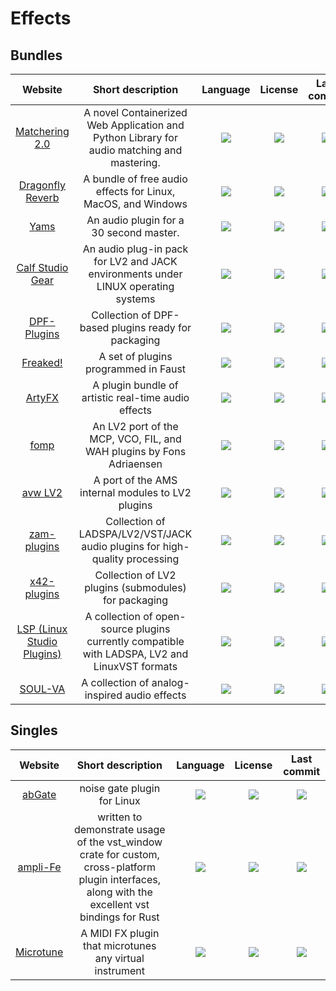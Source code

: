 # Effects
## Bundles
|Website|Short description|Language|License|Last commit|
|:-:|:-:|:-:|:-:|:-:|
|[Matchering 2.0](https://github.com/sergree/matchering)|A novel Containerized Web Application and Python Library for audio matching and mastering.|![](https://img.shields.io/github/languages/top/sergree/matchering?color=pink&style=flat-square)|![](https://flat.badgen.net/github/license/sergree/matchering?label=)|![](https://flat.badgen.net/github/last-commit/sergree/matchering?label=)|
|[Dragonfly Reverb](https://github.com/michaelwillis/dragonfly-reverb)|A bundle of free audio effects for Linux, MacOS, and Windows|![](https://img.shields.io/github/languages/top/michaelwillis/dragonfly-reverb?color=pink&style=flat-square)|![](https://flat.badgen.net/github/license/michaelwillis/dragonfly-reverb?label=)|![](https://flat.badgen.net/github/last-commit/michaelwillis/dragonfly-reverb?label=)|
|[Yams](https://github.com/adammurdocknh/YAMS)|An audio plugin for a 30 second master.|![](https://img.shields.io/github/languages/top/adammurdocknh/YAMS?color=pink&style=flat-square)|![](https://flat.badgen.net/github/license/adammurdocknh/YAMS?label=)|![](https://flat.badgen.net/github/last-commit/adammurdocknh/YAMS?label=)|
|[Calf Studio Gear](http://calf-studio-gear.org/)|An audio plug-in pack for LV2 and JACK environments under LINUX operating systems|![](https://img.shields.io/github/languages/top/calf-studio-gear/calf?color=pink&style=flat-square)|![](https://flat.badgen.net/github/license/calf-studio-gear/calf?label=)|![](https://flat.badgen.net/github/last-commit/calf-studio-gear/calf?label=)|
|[DPF-Plugins](http://calf-studio-gear.org/)|Collection of DPF-based plugins ready for packaging|![](https://img.shields.io/github/languages/top/DISTRHO/DPF-Plugins?color=pink&style=flat-square)|![](https://flat.badgen.net/github/license/DISTRHO/DPF-Plugins?label=)|![](https://flat.badgen.net/github/last-commit/DISTRHO/DPF-Plugins?label=)|
|[Freaked!](https://github.com/pjotrompet/Freaked)|A set of plugins programmed in Faust|![](https://img.shields.io/github/languages/top/pjotrompet/Freaked?color=pink&style=flat-square)|![](https://flat.badgen.net/github/license/pjotrompet/Freaked?label=)|![](https://flat.badgen.net/github/last-commit/pjotrompet/Freaked?label=)|
|[ArtyFX](http://openavproductions.com/artyfx/)|A plugin bundle of artistic real-time audio effects|![](https://img.shields.io/github/languages/top/openAVproductions/openAV-ArtyFX?color=pink&style=flat-square)|![](https://flat.badgen.net/github/license/openAVproductions/openAV-ArtyFX?label=)|![](https://flat.badgen.net/github/last-commit/openAVproductions/openAV-ArtyFX?label=)|
|[fomp](https://gitlab.com/drobilla/fomp)|An LV2 port of the MCP, VCO, FIL, and WAH plugins by Fons Adriaensen|![](https://img.shields.io/gitlab/languages/top/drobilla/fomp?color=pink&style=flat-square)|![](https://flat.badgen.net/gitlab/license/drobilla/fomp?label=)|![](https://flat.badgen.net/gitlab/last-commit/drobilla/fomp?label=)|
|[avw LV2](http://openavproductions.com/artyfx/)|A port of the AMS internal modules to LV2 plugins|![](https://img.shields.io/github/languages/top/mfisher31/avwlv2?color=pink&style=flat-square)|![](https://flat.badgen.net/github/license/mfisher31/avwlv2?label=)|![](https://flat.badgen.net/github/last-commit/mfisher31/avwlv2?label=)|
|[zam-plugins](http://www.zamaudio.com/?p=976)|Collection of LADSPA/LV2/VST/JACK audio plugins for high-quality processing|![](https://img.shields.io/github/languages/top/zamaudio/zam-plugins?color=pink&style=flat-square)|![](https://flat.badgen.net/github/license/zamaudio/zam-plugins?label=)|![](https://flat.badgen.net/github/last-commit/zamaudio/zam-plugins?label=)|
|[x42-plugins](https://x42-plugins.com/x42/)|Collection of LV2 plugins (submodules) for packaging|![](https://img.shields.io/github/languages/top/x42/x42-plugins?color=pink&style=flat-square)|![](https://flat.badgen.net/github/license/x42/x42-plugins?label=)|![](https://flat.badgen.net/github/last-commit/x42/x42-plugins?label=)|
|[LSP (Linux Studio Plugins)](https://lsp-plug.in/)|A collection of open-source plugins currently compatible with LADSPA, LV2 and LinuxVST formats|![](https://img.shields.io/github/languages/top/sadko4u/lsp-plugins?color=pink&style=flat-square)|![](https://flat.badgen.net/github/license/sadko4u/lsp-plugins?label=)|![](https://flat.badgen.net/github/last-commit/sadko4u/lsp-plugins?label=)|
|[SOUL-VA](https://github.com/thezhe/SOUL-VA)|A collection of analog-inspired audio effects|![](https://img.shields.io/github/languages/top/thezhe/SOUL-VA?color=pink&style=flat-square)|![](https://flat.badgen.net/github/license/thezhe/SOUL-VA?label=)|![](https://flat.badgen.net/github/last-commit/thezhe/SOUL-VA?label=)|

## Singles
|Website|Short description|Language|License|Last commit|
|:-:|:-:|:-:|:-:|:-:|
|[abGate](https://abgate.sourceforge.io/)|noise gate plugin for Linux|![](https://img.shields.io/github/languages/top/antanasbruzas/abGate?color=pink&style=flat-square)|![](https://flat.badgen.net/github/license/antanasbruzas/abGate?label=)|![](https://flat.badgen.net/github/last-commit/antanasbruzas/abGate?label=)|
|[ampli-Fe](https://github.com/antonok-edm/ampli-Fe)|written to demonstrate usage of the vst_window crate for custom, cross-platform plugin interfaces, along with the excellent vst bindings for Rust|![](https://img.shields.io/github/languages/top/antonok-edm/ampli-Fe?color=pink&style=flat-square)|![](https://flat.badgen.net/github/license/antonok-edm/ampli-Fe?label=)|![](https://flat.badgen.net/github/last-commit/antonok-edm/ampli-Fe?label=)|
|[Microtune](https://github.com/kyr0/microtune)|A MIDI FX plugin that microtunes any virtual instrument|![](https://img.shields.io/github/languages/top/kyr0/microtune?color=pink&style=flat-square)|![](https://flat.badgen.net/github/license/kyr0/microtune?label=)|![](https://flat.badgen.net/github/last-commit/kyr0/microtune?label=)|
